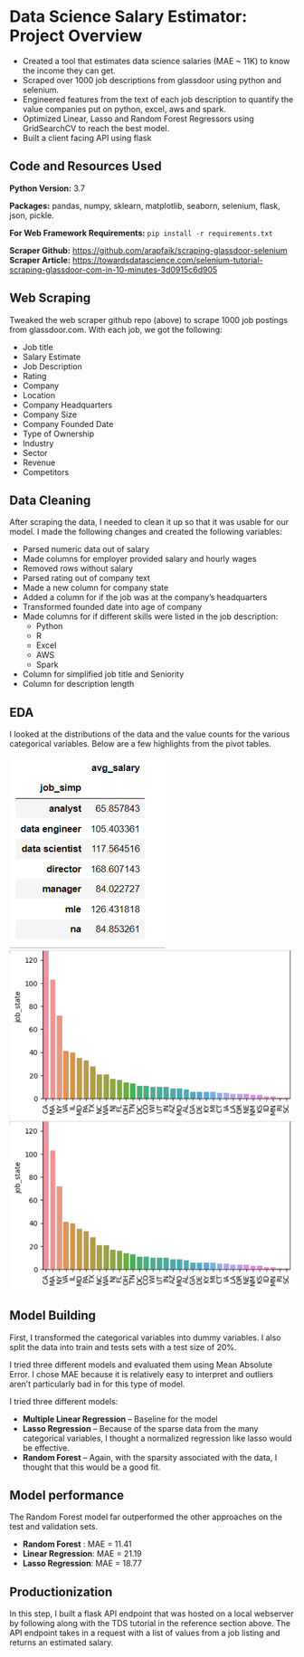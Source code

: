 # Data Science Salary Estimator: Project Overview
* Created a tool that estimates data science salaries (MAE ~ 11K) to know the income they can get.
* Scraped over 1000 job descriptions from glassdoor using python and selenium.
* Engineered features from the text of each job description to quantify the value companies put on python, excel, aws and spark.
* Optimized Linear, Lasso and Random Forest Regressors using GridSearchCV to reach the best model.
* Built a client facing API using flask

## Code and Resources Used
**Python Version:** 3.7

**Packages:** pandas, numpy, sklearn, matplotlib, seaborn, selenium, flask, json, pickle.

**For Web Framework Requirements:** ```pip install -r requirements.txt``` 

**Scraper Github:** https://github.com/arapfaik/scraping-glassdoor-selenium  
**Scraper Article:** https://towardsdatascience.com/selenium-tutorial-scraping-glassdoor-com-in-10-minutes-3d0915c6d905

## Web Scraping
Tweaked the web scraper github repo (above) to scrape 1000 job postings from glassdoor.com. With each job, we got the following:
*	Job title
*	Salary Estimate
*	Job Description
*	Rating
*	Company 
*	Location
*	Company Headquarters 
*	Company Size
*	Company Founded Date
*	Type of Ownership 
*	Industry
*	Sector
*	Revenue
*	Competitors 

## Data Cleaning
After scraping the data, I needed to clean it up so that it was usable for our model. I made the following changes and created the following variables:

*	Parsed numeric data out of salary 
*	Made columns for employer provided salary and hourly wages 
*	Removed rows without salary 
*	Parsed rating out of company text 
*	Made a new column for company state 
*	Added a column for if the job was at the company’s headquarters 
*	Transformed founded date into age of company 
*	Made columns for if different skills were listed in the job description:
    * Python  
    * R  
    * Excel  
    * AWS  
    * Spark 
*	Column for simplified job title and Seniority 
*	Column for description length 

## EDA
I looked at the distributions of the data and the value counts for the various categorical variables. Below are a few highlights from the pivot tables.

![alt text](https://github.com/AswanthAnu/ds_salary_proj/blob/main/salary_by_position.png "Salary by Position")
![alt text](https://github.com/AswanthAnu/ds_salary_proj/blob/main/job_position_by_state.png "Job Opportunities by State")
![alt text](https://github.com/AswanthAnu/ds_salary_proj/blob/main/job_position_by_state.png "Correlations")

## Model Building 

First, I transformed the categorical variables into dummy variables. I also split the data into train and tests sets with a test size of 20%.   

I tried three different models and evaluated them using Mean Absolute Error. I chose MAE because it is relatively easy to interpret and outliers aren’t particularly bad in for this type of model.   

I tried three different models:
*	**Multiple Linear Regression** – Baseline for the model
*	**Lasso Regression** – Because of the sparse data from the many categorical variables, I thought a normalized regression like lasso would be effective.
*	**Random Forest** – Again, with the sparsity associated with the data, I thought that this would be a good fit. 

## Model performance
The Random Forest model far outperformed the other approaches on the test and validation sets. 
*	**Random Forest** : MAE = 11.41
*	**Linear Regression**: MAE = 21.19
*	**Lasso Regression**: MAE = 18.77

## Productionization 
In this step, I built a flask API endpoint that was hosted on a local webserver by following along with the TDS tutorial in the reference section above. The API endpoint takes in a request with a list of values from a job listing and returns an estimated salary. 
